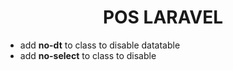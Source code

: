 <center>
	<h1>POS LARAVEL</h1>
</center>
<ul>
    <li>add <b>no-dt</b> to class to disable datatable</li>
    <li>add <b>no-select</b> to class to disable</li>
</ul>
